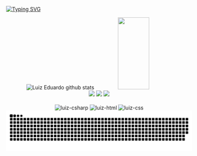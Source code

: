 [![Typing SVG](https://readme-typing-svg.herokuapp.com/?color=ff0000&size=35&center=true&vCenter=true&width=1000&lines=Eae+pessoal+tudo+bem?;Meu+nome+é+Luiz+Eduardo!;E+eu++tenho+22+anos+;Moro+em+Blumenau,+SC;E+atualmente+estou+estudando+Csharp;Seja+Bem+Vindo!+:%29)](https://git.io/typing-svg)

<div align="center">  
<img width="49%" height="195px" src="https://github-readme-stats.vercel.app/api?username=luizeduardooo&show_icons=true&count_private=true&hide_border=true&title_color=ff0000&icon_color=ff0000&text_color=ff0000&bg_color=0d1117" alt="Luiz Eduardo github stats" /> 
<img width="41%" height="195px" src="https://github-readme-stats.vercel.app/api/top-langs/?username=luizeduardooo&layout=compact&hide_border=true&title_color=ff0000&icon_color=ff0000&text_color=ff0000&bg_color=0d1117"/>
</div>

<div align="center">  
  <a href="https://instagram.com/luiz_eee" target="_blank"><img src="https://img.shields.io/badge/Instagram-E4405F?style=for-the-badge&logo=instagram&logoColor=white" target="_blank"></a>
  <a href = "mailto:luiz.andrzejewski@outlook.com"><img src="https://img.shields.io/badge/Outlook-0078D4?style=for-the-badge&logo=microsoft-outlook&logoColor=white" target="_blank"></a>
  <a href="https://www.linkedin.com/in/luizeduardooo/" target="_blank"><img src="https://img.shields.io/badge/-LinkedIn-%230077B5?style=for-the-badge&logo=linkedin&logoColor=white" target="_blank"></a> 
</div>

<div align="center"><br>
<img align="center" alt="luiz-csharp" height="30" width="40" src="https://cdn.jsdelivr.net/gh/devicons/devicon/icons/csharp/csharp-original.svg">
<img align="center" alt="luiz-html" height="30" width="40" src="https://cdn.jsdelivr.net/gh/devicons/devicon/icons/html5/html5-original.svg">
<img align="center" alt="luiz-css" height="30" width="40" src="https://cdn.jsdelivr.net/gh/devicons/devicon/icons/css3/css3-original.svg">

<picture>
  <source media="(prefers-color-scheme: dark)" srcset="https://raw.githubusercontent.com/luizeduardooo/luizeduardooo/output/github-contribution-grid-snake-dark.svg">
  <source media="(prefers-color-scheme: light)" srcset="https://raw.githubusercontent.com/luizeduardooo/luizeduardooo/output/github-contribution-grid-snake.svg">
  <img alt="github contribution grid snake animation" src="https://raw.githubusercontent.com/luizeduardooo/luizeduardooo/output/github-contribution-grid-snake.svg">
</picture>
